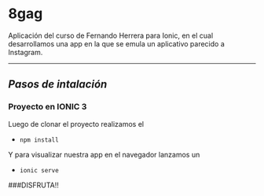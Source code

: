 # 8gag

Aplicación del curso de Fernando Herrera para Ionic, en el cual desarrollamos una app en la que se emula
un aplicativo parecido a Instagram.

***
## *Pasos de intalación*

### Proyecto  en IONIC 3
Luego de clonar el proyecto realizamos el 

* `npm install`

Y para visualizar nuestra app en el navegador lanzamos un 
* `ionic serve`


###DISFRUTA!!


